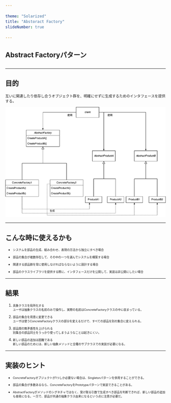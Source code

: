 ```yaml
---

theme: "Solarized"
title: "Abstoract Factory"
slideNumber: true

---
```


## Abstract Factoryパターン
## 

---

<style type="text/css"> p,li { font-size:0.8em; text-align:left; }
</style>

## 目的

互いに関連したり依存し合うオブジェクト群を、明確にせずに生成するためのインタフェースを提供する。

<img src="./Images/AbstractFactory.png" alt="巨人の肩に立つ" style="border:none; box-shadow:none;">

---

## こんな時に使えるかも

- システムを部品の生成、組み合わせ、表現の方法から独立にすべき場合

- 部品の集合が複数存在して、その中の一つを選んでシステムを構築する場合

- 関連する部品群を常に使用しなければならないように設計する場合

- 部品のクラスライブラリを提供する際に、インタフェースだけを公開して、実装は非公開にしたい場合

---

## 結果

1. 具象クラスを局所化する<br>
ユーザは抽象クラスの名前のみで操作し、実際の名前はConcreteFactoryクラスの中に収まっている。

2. 部品の集合を用意に変更できる<br>
ユーザは使うConcreteFactoryクラスの部分を変えるだけで、すべての部品を別の集合に変えられる。

3. 部品間の無矛盾性を上げられる<br>
別集合の部品同士をうっかり使ってしまうようなことは起きにくい。

4. 新しい部品の追加は困難である<br>
新しい部品のためには、新しい抽象メソッドと全種のサブクラスでの実装が必要になる。

---

## 実装のヒント

- ConcreteFactoryオブジェクトが1つしか必要ない場合は、Singletonパターンを併用することができる。

- 部品の集合が多数あるなら、ConcreteFactoryをPrototypeパターンで実装できることがある。

- AbstractFactoryがメソッドのシグネチャではなく、受け取る引数で生成すべき部品を判断できれば、新しい部品の追加も容易になる。一方で、部品が共通の抽象クラス由来になるという点に注意が必要だ。

